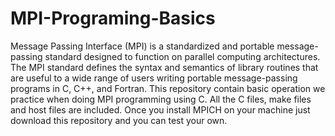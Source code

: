 # MPI-Programing-Basics
Message Passing Interface (MPI) is a standardized and portable message-passing standard designed to function on parallel computing architectures. 
The MPI standard defines the syntax and semantics of library routines that are useful to a wide range of users writing portable message-passing programs in C, C++, and Fortran.
This repository contain basic operation we practice when doing MPI programming using C. All the C files, make files and host files are included.
Once you install MPICH on your machine just download this repository and you can test your own.
